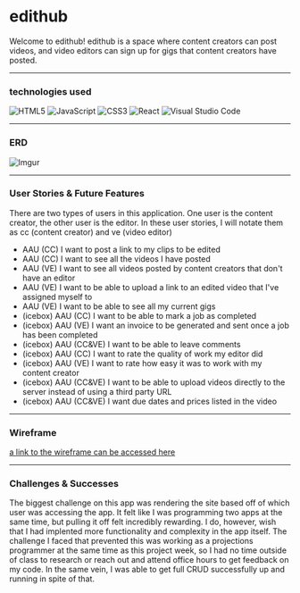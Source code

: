 # edithub 


Welcome to edithub! edithub is a space where content creators can post videos, and video editors can sign up for gigs that content creators have posted. 

_______

### technologies used

![HTML5](https://img.shields.io/badge/html5-%23E34F26.svg?style=for-the-badge&logo=html5&logoColor=white)
![JavaScript](https://img.shields.io/badge/javascript-%23323330.svg?style=for-the-badge&logo=javascript&logoColor=%23F7DF1E)
![CSS3](https://img.shields.io/badge/css3-%231572B6.svg?style=for-the-badge&logo=css3&logoColor=white)
![React](https://img.shields.io/badge/react-%2320232a.svg?style=for-the-badge&logo=react&logoColor=%2361DAFB)
![Visual Studio Code](https://img.shields.io/badge/Visual%20Studio%20Code-0078d7.svg?style=for-the-badge&logo=visual-studio-code&logoColor=white)

______

### ERD
![Imgur](https://imgur.com/tYQjqk3.jpeg)

______

### User Stories & Future Features
There are two types of users in this application. One user is the content creator, the other user is the editor. In these user stories, I will notate them as cc (content creator) and ve (video editor)
- AAU (CC) I want to post a link to my clips to be edited
- AAU (CC) I want to see all the videos I have posted
- AAU (VE) I want to see all videos posted by content creators that don't have an editor
- AAU (VE) I want to be able to upload a link to an edited video that I've assigned myself to
- AAU (VE) I want to be able to see all my current gigs
- (icebox) AAU (CC) I want to be able to mark a job as completed
- (icebox) AAU (VE) I want an invoice to be generated and sent once a job has been completed
- (icebox) AAU (CC&VE) I want to be able to leave comments
- (icebox) AAU (CC) I want to rate the quality of work my editor did
- (icebox) AAU (VE) I want to rate how easy it was to work with my content creator
- (icebox) AAU (CC&VE) I want to be able to upload videos directly to the server instead of using a third party URL
- (icebox) AAU (CC&VE) I want due dates and prices listed in the video

_______

### Wireframe
[a link to the wireframe can be accessed here](https://whimsical.com/8CChDQsJ6nYFimEVWFijMJ)

_______

### Challenges & Successes

The biggest challenge on this app was rendering the site based off of which user was accessing the app. It felt like I was programming two apps at the same time, but pulling it off felt incredibly rewarding. I do, however, wish that I had implented more functionality and complexity in the app itself. The challenge I faced that prevented this was working as a projections programmer at the same time as this project week, so I had no time outside of class to research or reach out and attend office hours to get feedback on my code. In the same vein, I was able to get full CRUD successfully up and running in spite of that.
